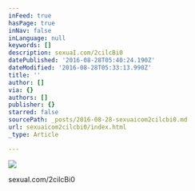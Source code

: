 ```yaml
---
inFeed: true
hasPage: true
inNav: false
inLanguage: null
keywords: []
description: sexuaI.com/2cilcBi0
datePublished: '2016-08-28T05:40:24.190Z'
dateModified: '2016-08-28T05:33:13.990Z'
title: ''
author: []
via: {}
authors: []
publisher: {}
starred: false
sourcePath: _posts/2016-08-28-sexuaicom2cilcbi0.md
url: sexuaicom2cilcbi0/index.html
_type: Article

---
```

![](https://the-grid-user-content.s3-us-west-2.amazonaws.com/02194f12-9852-4732-a2af-e8a50ed4714b.jpg)

sexuaI.com/2cilcBi0